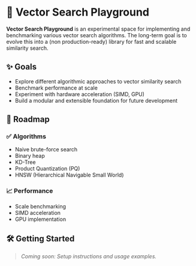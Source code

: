 # 🛝 Vector Search Playground

**Vector Search Playground** is an experimental space for implementing and benchmarking various vector search algorithms. The long-term goal is to evolve this into a (non production-ready) library for fast and scalable similarity search.

## ✨ Goals

- Explore different algorithmic approaches to vector similarity search
- Benchmark performance at scale
- Experiment with hardware acceleration (SIMD, GPU)
- Build a modular and extensible foundation for future development

## 🧭 Roadmap

### ✅ Algorithms
-  Naive brute-force search
- Binary heap
- KD-Tree
- Product Quantization (PQ)
- HNSW (Hierarchical Navigable Small World)

### 📈 Performance
- Scale benchmarking
- SIMD acceleration
- GPU implementation

## 🛠️ Getting Started

> _Coming soon: Setup instructions and usage examples._
        